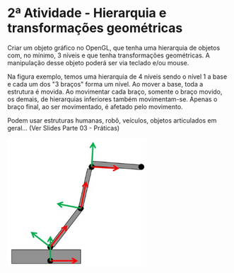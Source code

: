 
# 2ª Atividade - Hierarquia e transformações geométricas

Criar um objeto gráfico no OpenGL, que tenha uma hierarquia de objetos com, no mínimo, 3 níveis e que tenha transformações geométricas. A manipulação desse objeto poderá ser via teclado e/ou mouse.

Na figura exemplo, temos uma hierarquia de 4 níveis sendo o nível 1 a base e cada um dos "3 braços" forma um nível. Ao mover a base, toda a estrutura é movida. Ao movimentar cada braço, somente o braço movido, os demais, de hierarquias inferiores também movimentam-se. Apenas o braço final, ao ser movimentado, é afetado pelo movimento.

Podem usar estruturas humanas, robô, veículos, objetos articulados em geral... (Ver Slides Parte 03 - Práticas)

![Exemplo](exemplo.png)